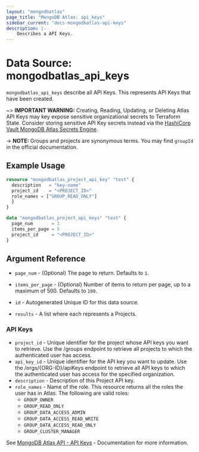 ```yaml
---
layout: "mongodbatlas"
page_title: "MongoDB Atlas: api_keys"
sidebar_current: "docs-mongodbatlas-api-keys"
description: |-
    Describes a API Keys.
---
```


# Data Source: mongodbatlas_api_keys

`mongodbatlas_api_keys` describe all API Keys. This represents API Keys that have been created.

~> **IMPORTANT WARNING:**  Creating, Reading, Updating, or Deleting Atlas API Keys may key expose sensitive organizational secrets to Terraform State. Consider storing sensitive API Key secrets instead via the [HashiCorp Vault MongoDB Atlas Secrets Engine](https://developer.hashicorp.com/vault/docs/secrets/mongodbatlas).

-> **NOTE:** Groups and projects are synonymous terms. You may find `groupId` in the official documentation.

## Example Usage

```terraform
resource "mongodbatlas_project_api_key" "test" {
  description   = "key-name"
  project_id    = "<PROJECT_ID>"
  role_names = ["GROUP_READ_ONLY"]
  }
}

data "mongodbatlas_project_api_keys" "test" {
  page_num       = 1
  items_per_page = 5
  project_id     = "<PROJECT_ID>"
}
```

## Argument Reference
* `page_num` - (Optional)  	The page to return. Defaults to `1`.
* `items_per_page` - (Optional) Number of items to return per page, up to a maximum of 500. Defaults to `100`.


* `id` - Autogenerated Unique ID for this data source.
* `results` - A list where each represents a Projects.


### API Keys

* `project_id` - Unique identifier for the project whose API keys you want to retrieve. Use the /groups endpoint to retrieve all projects to which the authenticated user has access.
* `api_key_id` - Unique identifier for the API key you want to update. Use the /orgs/{ORG-ID}/apiKeys endpoint to retrieve all API keys to which the authenticated user has access for the specified organization.
* `description` -	Description of this Project API key.
* `role_names` - Name of the role. This resource returns all the roles the user has in Atlas.
The following are valid roles:
  * `GROUP_OWNER`
  * `GROUP_READ_ONLY`
  * `GROUP_DATA_ACCESS_ADMIN`
  * `GROUP_DATA_ACCESS_READ_WRITE`
  * `GROUP_DATA_ACCESS_READ_ONLY`
  * `GROUP_CLUSTER_MANAGER`  
  
See [MongoDB Atlas API - API Keys](https://www.mongodb.com/docs/atlas/reference/api/projectApiKeys/get-all-apiKeys-in-one-project/) - Documentation for more information.

